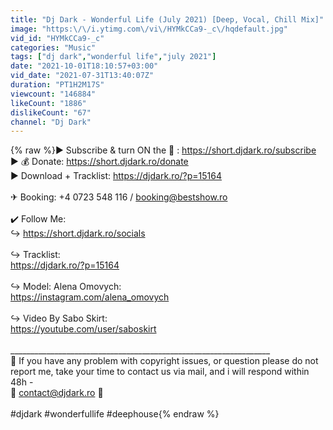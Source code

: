 ```yaml
---
title: "Dj Dark - Wonderful Life (July 2021) [Deep, Vocal, Chill Mix]"
image: "https:\/\/i.ytimg.com\/vi\/HYMkCCa9-_c\/hqdefault.jpg"
vid_id: "HYMkCCa9-_c"
categories: "Music"
tags: ["dj dark","wonderful life","july 2021"]
date: "2021-10-01T18:10:57+03:00"
vid_date: "2021-07-31T13:40:07Z"
duration: "PT1H2M17S"
viewcount: "146884"
likeCount: "1886"
dislikeCount: "67"
channel: "Dj Dark"
---
```

{% raw %}▶  Subscribe &amp; turn ON the 🔔 : <a rel="nofollow" target="blank" href="https://short.djdark.ro/subscribe">https://short.djdark.ro/subscribe</a><br />▶ 💰 Donate: <a rel="nofollow" target="blank" href="https://short.djdark.ro/donate">https://short.djdark.ro/donate</a><br />▶  Download + Tracklist: <a rel="nofollow" target="blank" href="https://djdark.ro/?p=15164">https://djdark.ro/?p=15164</a><br /><br />✈ Booking: +4 0723 548 116 / booking@bestshow.ro<br /><br />✔️ Follow Me:<br />↪︎ <a rel="nofollow" target="blank" href="https://short.djdark.ro/socials">https://short.djdark.ro/socials</a><br /><br />↪︎ Tracklist: <br /><a rel="nofollow" target="blank" href="https://djdark.ro/?p=15164">https://djdark.ro/?p=15164</a><br /><br />↪︎  Model: Alena Omovych:<br /><a rel="nofollow" target="blank" href="https://instagram.com/alena_omovych">https://instagram.com/alena_omovych</a><br /><br />↪︎  Video By Sabo Skirt:<br /><a rel="nofollow" target="blank" href="https://youtube.com/user/saboskirt">https://youtube.com/user/saboskirt</a><br /><br />_________________________________________________________________<br />🚫 If you have any problem with copyright issues, or question please do not report me, take your time to contact us via mail, and i will respond within 48h - <br />💌 contact@djdark.ro 💌<br /><br />#djdark #wonderfullife #deephouse{% endraw %}
